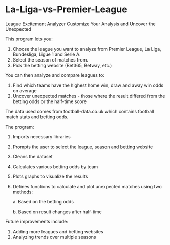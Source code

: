 # La-Liga-vs-Premier-League
League Excitement Analyzer
Customize Your Analysis and Uncover the Unexpected

This program lets you:
1. Choose the league you want to analyze from Premier League, La Liga, Bundesliga, Ligue 1 and Serie A.
2. Select the season of matches from.
3. Pick the betting website (Bet365, Betway, etc.)

You can then analyze and compare leagues to:
1. Find which teams have the highest home win, draw and away win odds on average
2. Uncover unexpected matches - those where the result differed from the betting odds or the half-time score

The data used comes from football-data.co.uk which contains football match stats and betting odds.

The program:
1. Imports necessary libraries
2. Prompts the user to select the league, season and betting website
3. Cleans the dataset
4. Calculates various betting odds by team
5. Plots graphs to visualize the results
6. Defines functions to calculate and plot unexpected matches using two methods:
    
    a. Based on the betting odds
    
    b. Based on result changes after half-time

Future improvements include:
1. Adding more leagues and betting websites
2. Analyzing trends over multiple seasons
